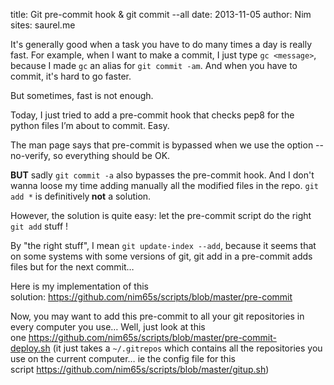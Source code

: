 title: Git pre-commit hook & git commit --all
date: 2013-11-05
author: Nim
sites: saurel.me

<p>It's generally good when a task you have to do many times a day is really fast. For example, when I want to make a commit, I just type <code>gc &lt;message&gt;</code>, because I made <code>gc</code> an alias for <code>git commit -am</code>. And when you have to commit, it's hard to go faster.</p>
<p>But sometimes, fast is not enough.</p>
<p>Today, I just tried to add a pre-commit hook that checks pep8 for the python files I&rsquo;m about to commit. Easy.</p>
<p>The man page says that pre-commit is bypassed when we use the option --no-verify, so everything should be OK.</p>
<p><strong>BUT</strong> sadly <code>git commit -a</code> also bypasses the pre-commit hook. And I don't wanna loose my time adding manually all the modified files in the repo. <code>git add *</code> is definitively<strong>&nbsp;not</strong> a solution.</p>
<p>However, the solution is quite easy: let the pre-commit script do the right <code>git add</code> stuff !</p>
<p>By "the right stuff", I mean <code>git update-index --add</code>, because it seems that on some systems with some versions of git, git add in a pre-commit adds files but for the next commit&hellip;&nbsp;</p>
<p>Here is my implementation of this solution:&nbsp;<a href="https://github.com/nim65s/scripts/blob/master/pre-commit">https://github.com/nim65s/scripts/blob/master/pre-commit</a></p>
<p>Now, you may want to add this pre-commit to all your git repositories in every computer you use&hellip; Well, just look at this one&nbsp;<a href="https://github.com/nim65s/scripts/blob/master/pre-commit-deploy.sh">https://github.com/nim65s/scripts/blob/master/pre-commit-deploy.sh</a>&nbsp;(it just takes a <code>~/.gitrepos</code> which contains all the repositories you use on the current computer&hellip; ie the config file for this script&nbsp;<a href="https://github.com/nim65s/scripts/blob/master/gitup.sh">https://github.com/nim65s/scripts/blob/master/gitup.sh</a>)</p>
